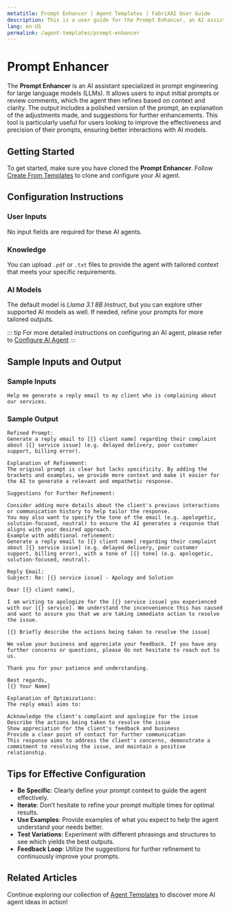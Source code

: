```yaml
---
metatitle: Prompt Enhancer | Agent Templates | FabriXAI User Guide
description: This is a user guide for the Prompt Enhancer, an AI assistant designed to refine and improve your prompts for LLMs.
lang: en-US
permalink: /agent-templates/prompt-enhancer
---
```


# Prompt Enhancer

The **Prompt Enhancer** is an AI assistant specialized in prompt engineering for large language models (LLMs). It allows users to input initial prompts or review comments, which the agent then refines based on context and clarity. The output includes a polished version of the prompt, an explanation of the adjustments made, and suggestions for further enhancements. This tool is particularly useful for users looking to improve the effectiveness and precision of their prompts, ensuring better interactions with AI models.

## Getting Started

To get started, make sure you have cloned the **Prompt Enhancer**. Follow [Create From Templates](/en-us/create-from-templates/) to clone and configure your AI agent.


## Configuration Instructions

### User Inputs

No input fields are required for these AI agents.

### Knowledge

You can upload `.pdf` or `.txt` files to provide the agent with tailored context that meets your specific requirements.

### AI Models

The default model is *Llama 3.1 8B Instruct*, but you can explore other supported AI models as well. If needed, refine your prompts for more tailored outputs.

::: tip
For more detailed instructions on configuring an AI agent, please refer to [Configure AI Agent](/en-us/configuer-ai-agent/)
:::


## Sample Inputs and Output

### Sample Inputs

```
Help me generate a reply email to my client who is complaining about our services.
```

### Sample Output

````
Refined Prompt:
Generate a reply email to [{} client name] regarding their complaint about [{} service issue] (e.g. delayed delivery, poor customer support, billing error).

Explanation of Refinement:
The original prompt is clear but lacks specificity. By adding the brackets and examples, we provide more context and make it easier for the AI to generate a relevant and empathetic response.

Suggestions for Further Refinement:

Consider adding more details about the client's previous interactions or communication history to help tailor the response.
You may also want to specify the tone of the email (e.g. apologetic, solution-focused, neutral) to ensure the AI generates a response that aligns with your desired approach.
Example with additional refinement:
Generate a reply email to [{} client name] regarding their complaint about [{} service issue] (e.g. delayed delivery, poor customer support, billing error), with a tone of [{} tone] (e.g. apologetic, solution-focused, neutral).

Reply Email:
Subject: Re: [{} service issue] - Apology and Solution

Dear [{} client name],

I am writing to apologize for the [{} service issue] you experienced with our [{} service]. We understand the inconvenience this has caused and want to assure you that we are taking immediate action to resolve the issue.

[{} Briefly describe the actions being taken to resolve the issue]

We value your business and appreciate your feedback. If you have any further concerns or questions, please do not hesitate to reach out to us.

Thank you for your patience and understanding.

Best regards,
[{} Your Name]

Explanation of Optimizations:
The reply email aims to:

Acknowledge the client's complaint and apologize for the issue
Describe the actions being taken to resolve the issue
Show appreciation for the client's feedback and business
Provide a clear point of contact for further communication
This response aims to address the client's concerns, demonstrate a commitment to resolving the issue, and maintain a positive relationship.
````


## Tips for Effective Configuration

- **Be Specific**: Clearly define your prompt context to guide the agent effectively.
- **Iterate**: Don’t hesitate to refine your prompt multiple times for optimal results.
- **Use Examples**: Provide examples of what you expect to help the agent understand your needs better.
- **Test Variations**: Experiment with different phrasings and structures to see which yields the best outputs.
- **Feedback Loop**: Utilize the suggestions for further refinement to continuously improve your prompts.


## Related Articles
Continue exploring our collection of [Agent Templates](/en-us/agent-templates/) to discover more AI agent ideas in action!